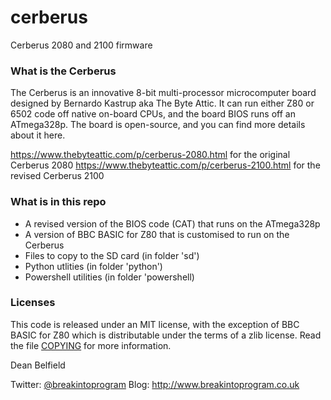 # cerberus

Cerberus 2080 and 2100 firmware

### What is the Cerberus

The Cerberus is an innovative 8-bit multi-processor microcomputer board designed by Bernardo Kastrup aka The Byte Attic. It can run either Z80 or 6502 code off native on-board CPUs, and the board BIOS runs off an ATmega328p. The board is open-source, and you can find more details about it here.

https://www.thebyteattic.com/p/cerberus-2080.html for the original Cerberus 2080
https://www.thebyteattic.com/p/cerberus-2100.html for the revised Cerberus 2100

### What is in this repo

- A revised version of the BIOS code (CAT) that runs on the ATmega328p
- A version of BBC BASIC for Z80 that is customised to run on the Cerberus
- Files to copy to the SD card (in folder 'sd')
- Python utlities (in folder 'python')
- Powershell utilities (in folder 'powershell)

### Licenses

This code is released under an MIT license, with the exception of BBC BASIC for Z80 which is distributable under the terms of a zlib license. Read the file [COPYING](bin/bbcbasic/COPYING) for more information.

Dean Belfield

Twitter: [@breakintoprogram](https://twitter.com/BreakIntoProg)
Blog: http://www.breakintoprogram.co.uk
